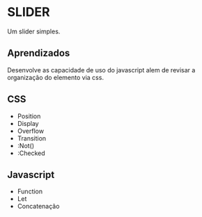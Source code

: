 
# SLIDER

Um slider simples.

## Aprendizados

Desenvolve as capacidade de uso do javascript alem de revisar a organização do elemento via css.


 CSS
-
- Position
- Display
- Overflow
- Transition
- :Not()
- :Checked

Javascript
-

- Function
- Let
- Concatenação
